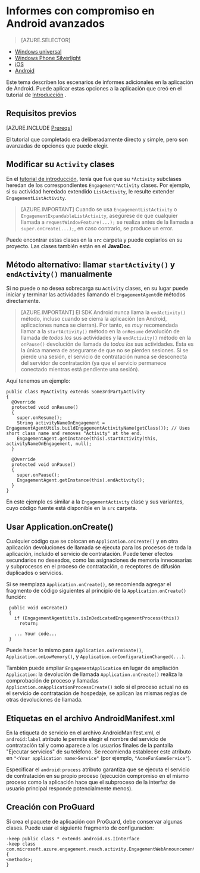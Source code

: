 <properties
    pageTitle="Opciones avanzadas de generación de informes para Azure Mobile compromiso Android SDK"
    description="Describe cómo hacer reporting avanzado para capturar el análisis de Azure Mobile compromiso Android SDK"
    services="mobile-engagement"
    documentationCenter="mobile"
    authors="piyushjo"
    manager="erikre"
    editor="" />

<tags
    ms.service="mobile-engagement"
    ms.workload="mobile"
    ms.tgt_pltfrm="mobile-android"
    ms.devlang="Java"
    ms.topic="article"
    ms.date="08/10/2016"
    ms.author="piyushjo;ricksal" />

# <a name="advanced-reporting-with-engagement-on-android"></a>Informes con compromiso en Android avanzados

> [AZURE.SELECTOR]
- [Windows universal](mobile-engagement-windows-store-integrate-engagement.md)
- [Windows Phone Silverlight](mobile-engagement-windows-phone-integrate-engagement.md)
- [iOS](mobile-engagement-ios-integrate-engagement.md)
- [Android](mobile-engagement-android-advanced-reporting.md)

Este tema describen los escenarios de informes adicionales en la aplicación de Android. Puede aplicar estas opciones a la aplicación que creó en el tutorial de [Introducción](mobile-engagement-android-get-started.md) .

## <a name="prerequisites"></a>Requisitos previos

[AZURE.INCLUDE [Prereqs](../../includes/mobile-engagement-android-prereqs.md)]

El tutorial que completado era deliberadamente directo y simple, pero son avanzadas de opciones que puede elegir.

## <a name="modifying-your-activity-classes"></a>Modificar su `Activity` clases

En el [tutorial de introducción](mobile-engagement-android-get-started.md), tenía que fue que su `*Activity` subclases heredan de los correspondientes `Engagement*Activity` clases. Por ejemplo, si su actividad heredado extendido `ListActivity`, le resulte extender `EngagementListActivity`.

> [AZURE.IMPORTANT] Cuando se usa `EngagementListActivity` o `EngagementExpandableListActivity`, asegúrese de que cualquier llamada a `requestWindowFeature(...);` se realiza antes de la llamada a `super.onCreate(...);`, en caso contrario, se produce un error.

Puede encontrar estas clases en la `src` carpeta y puede copiarlos en su proyecto. Las clases también están en el **JavaDoc**.

## <a name="alternate-method-call-startactivity-and-endactivity-manually"></a>Método alternativo: llamar `startActivity()` y `endActivity()` manualmente

Si no puede o no desea sobrecarga su `Activity` clases, en su lugar puede iniciar y terminar las actividades llamando el `EngagementAgent`de métodos directamente.

> [AZURE.IMPORTANT] El SDK Android nunca llama la `endActivity()` método, incluso cuando se cierra la aplicación (en Android, aplicaciones nunca se cierran). Por tanto, es *muy* recomendada llamar a la `startActivity()` método en la `onResume` devolución de llamada de *todos los* sus actividades y la `endActivity()` método en la `onPause()` devolución de llamada de *todos los* sus actividades. Esta es la única manera de asegurarse de que no se pierden sesiones. Si se pierde una sesión, el servicio de contratación nunca se desconecta del servidor de contratación (ya que el servicio permanece conectado mientras está pendiente una sesión).

Aquí tenemos un ejemplo:

    public class MyActivity extends Some3rdPartyActivity
    {
      @Override
      protected void onResume()
      {
        super.onResume();
        String activityNameOnEngagement = EngagementAgentUtils.buildEngagementActivityName(getClass()); // Uses short class name and removes "Activity" at the end.
        EngagementAgent.getInstance(this).startActivity(this, activityNameOnEngagement, null);
      }

      @Override
      protected void onPause()
      {
        super.onPause();
        EngagementAgent.getInstance(this).endActivity();
      }
    }

En este ejemplo es similar a la `EngagementActivity` clase y sus variantes, cuyo código fuente está disponible en la `src` carpeta.

## <a name="using-applicationoncreate"></a>Usar Application.onCreate()

Cualquier código que se colocan en `Application.onCreate()` y en otra aplicación devoluciones de llamada se ejecuta para los procesos de toda la aplicación, incluido el servicio de contratación. Puede tener efectos secundarios no deseados, como las asignaciones de memoria innecesarias y subprocesos en el proceso de contratación, o receptores de difusión duplicados o servicios.

Si se reemplaza `Application.onCreate()`, se recomienda agregar el fragmento de código siguientes al principio de la `Application.onCreate()` función:

     public void onCreate()
     {
       if (EngagementAgentUtils.isInDedicatedEngagementProcess(this))
         return;

       ... Your code...
     }

Puede hacer lo mismo para `Application.onTerminate()`, `Application.onLowMemory()`, y `Application.onConfigurationChanged(...)`.

También puede ampliar `EngagementApplication` en lugar de ampliación `Application`: la devolución de llamada `Application.onCreate()` realiza la comprobación de proceso y llamadas `Application.onApplicationProcessCreate()` solo si el proceso actual no es el servicio de contratación de hospedaje, se aplican las mismas reglas de otras devoluciones de llamada.

## <a name="tags-in-the-androidmanifestxml-file"></a>Etiquetas en el archivo AndroidManifest.xml

En la etiqueta de servicio en el archivo AndroidManifest.xml, el `android:label` atributo le permite elegir el nombre del servicio de contratación tal y como aparece a los usuarios finales de la pantalla "Ejecutar servicios" de su teléfono. Se recomienda establecer este atributo en `"<Your application name>Service"` (por ejemplo, `"AcmeFunGameService"`).

Especificar el `android:process` atributo garantiza que se ejecuta el servicio de contratación en su propio proceso (ejecución compromiso en el mismo proceso como la aplicación hace que el subproceso de la interfaz de usuario principal responde potencialmente menos).

## <a name="building-with-proguard"></a>Creación con ProGuard

Si crea el paquete de aplicación con ProGuard, debe conservar algunas clases. Puede usar el siguiente fragmento de configuración:

    -keep public class * extends android.os.IInterface
    -keep class com.microsoft.azure.engagement.reach.activity.EngagementWebAnnouncementActivity$EngagementReachContentJS {
    <methods>;
    }
